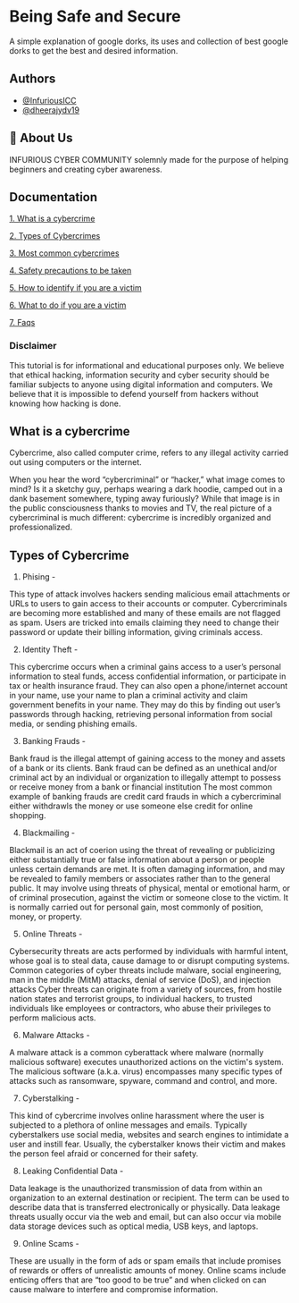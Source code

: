 # Being Safe and Secure

A simple explanation of google dorks, its uses and collection of best google dorks to get the best and desired information.



## Authors

- [@InfuriousICC](https://github.com/InfuriousICC)
- [@dheerajydv19](https://www.github.com/dheerajydv19)



## 🚀 About Us
INFURIOUS CYBER COMMUNITY 
solemnly made for the purpose of helping beginners and creating cyber awareness. 

## Documentation

[1. What is a cybercrime ](#what-are-google-dorks)

[2. Types of Cybercrimes](#why-we-need-google-dorks)

[3. Most common cybercrimes](#how-google-dorks-works)

[4. Safety precautions to be taken](#what-can-we-find-from-google-dorks)

[5. How to identify if you are a victim ](#how-to-use-google-dorks)

[6. What to do if you are a victim ](#collection-of-most-useful-google-dorks)

[7. Faqs](#faq)

### Disclaimer
This tutorial is for informational and educational purposes only. We believe that ethical hacking, information security and cyber security should be familiar subjects to anyone using digital information and computers. We believe that it is impossible to defend yourself from hackers without knowing how hacking is done.

## What is a cybercrime

Cybercrime, also called computer crime, refers to any illegal activity carried out using computers or the internet.

When you hear the word “cybercriminal” or “hacker,” what image comes to mind? Is it a sketchy guy, perhaps wearing a dark hoodie, camped out in a dank basement somewhere, typing away furiously? While that image is in the public consciousness thanks to movies and TV, the real picture of a cybercriminal is much different: cybercrime is incredibly organized and professionalized.

## Types of Cybercrime

1. Phising - 

This type of attack involves hackers sending malicious email attachments or URLs to users to gain access to their accounts or computer. Cybercriminals are becoming more established and many of these emails are not flagged as spam. Users are tricked into emails claiming they need to change their password or update their billing information, giving criminals access.

2. Identity Theft -

This cybercrime occurs when a criminal gains access to a user’s personal information to steal funds, access confidential information, or participate in tax or health insurance fraud. They can also open a phone/internet account in your name, use your name to plan a criminal activity and claim government benefits in your name. They may do this by finding out user’s passwords through hacking, retrieving personal information from social media, or sending phishing emails.

3. Banking Frauds -

Bank fraud is the illegal attempt of gaining access to the money and assets of a bank or its clients.
Bank fraud can be defined as an unethical and/or criminal act by an individual or organization to illegally attempt to possess or receive money from a bank or financial institution
The most common example of banking frauds are credit card frauds in which a cybercriminal either withdrawls the money or use someone else credit for online shopping.

4. Blackmailing -

Blackmail is an act of coerion using the threat of revealing or publicizing either substantially true or false information about a person or people unless certain demands are met. It is often damaging information, and may be revealed to family members or associates rather than to the general public. It may involve using threats of physical, mental or emotional harm, or of criminal prosecution, against the victim or someone close to the victim. It is normally carried out for personal gain, most commonly of position, money, or property.

5. Online Threats -

Cybersecurity threats are acts performed by individuals with harmful intent, whose goal is to steal data, cause damage to or disrupt computing systems. Common categories of cyber threats include malware, social engineering, man in the middle (MitM) attacks, denial of service (DoS), and injection attacks
Cyber threats can originate from a variety of sources, from hostile nation states and terrorist groups, to individual hackers, to trusted individuals like employees or contractors, who abuse their privileges to perform malicious acts.

6. Malware Attacks -

A malware attack is a common cyberattack where malware (normally malicious software) executes unauthorized actions on the victim's system. The malicious software (a.k.a. virus) encompasses many specific types of attacks such as ransomware, spyware, command and control, and more.


7. Cyberstalking -

This kind of cybercrime involves online harassment where the user is subjected to a plethora of online messages and emails. Typically cyberstalkers use social media, websites and search engines to intimidate a user and instill fear. Usually, the cyberstalker knows their victim and makes the person feel afraid or concerned for their safety.

8. Leaking Confidential Data -

Data leakage is the unauthorized transmission of data from within an organization to an external destination or recipient. The term can be used to describe data that is transferred electronically or physically.
Data leakage threats usually occur via the web and email, but can also occur via mobile data storage devices such as optical media, USB keys, and laptops.

9. Online Scams -

These are usually in the form of ads or spam emails that include promises of rewards or offers of unrealistic amounts of money. Online scams include enticing offers that are “too good to be true” and when clicked on can cause malware to interfere and compromise information.

